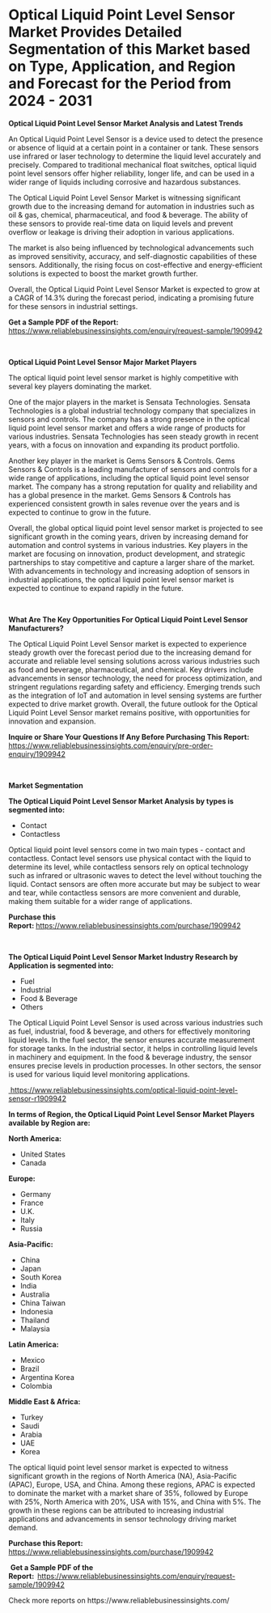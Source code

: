 <p><h1>Optical Liquid Point Level Sensor Market Provides Detailed Segmentation of this Market based on Type, Application, and Region and Forecast for the Period from 2024 - 2031</h1></p><p><strong>Optical Liquid Point Level Sensor Market Analysis and Latest Trends</strong></p>
<p><p>An Optical Liquid Point Level Sensor is a device used to detect the presence or absence of liquid at a certain point in a container or tank. These sensors use infrared or laser technology to determine the liquid level accurately and precisely. Compared to traditional mechanical float switches, optical liquid point level sensors offer higher reliability, longer life, and can be used in a wider range of liquids including corrosive and hazardous substances.</p><p>The Optical Liquid Point Level Sensor Market is witnessing significant growth due to the increasing demand for automation in industries such as oil & gas, chemical, pharmaceutical, and food & beverage. The ability of these sensors to provide real-time data on liquid levels and prevent overflow or leakage is driving their adoption in various applications.</p><p>The market is also being influenced by technological advancements such as improved sensitivity, accuracy, and self-diagnostic capabilities of these sensors. Additionally, the rising focus on cost-effective and energy-efficient solutions is expected to boost the market growth further.</p><p>Overall, the Optical Liquid Point Level Sensor Market is expected to grow at a CAGR of 14.3% during the forecast period, indicating a promising future for these sensors in industrial settings.</p></p>
<p><strong>Get a Sample PDF of the Report:&nbsp;</strong> <a href="https://www.reliablebusinessinsights.com/enquiry/request-sample/1909942">https://www.reliablebusinessinsights.com/enquiry/request-sample/1909942</a></p>
<p>&nbsp;</p>
<p><strong>Optical Liquid Point Level Sensor Major Market Players</strong></p>
<p><p>The optical liquid point level sensor market is highly competitive with several key players dominating the market. </p><p>One of the major players in the market is Sensata Technologies. Sensata Technologies is a global industrial technology company that specializes in sensors and controls. The company has a strong presence in the optical liquid point level sensor market and offers a wide range of products for various industries. Sensata Technologies has seen steady growth in recent years, with a focus on innovation and expanding its product portfolio.</p><p>Another key player in the market is Gems Sensors & Controls. Gems Sensors & Controls is a leading manufacturer of sensors and controls for a wide range of applications, including the optical liquid point level sensor market. The company has a strong reputation for quality and reliability and has a global presence in the market. Gems Sensors & Controls has experienced consistent growth in sales revenue over the years and is expected to continue to grow in the future.</p><p>Overall, the global optical liquid point level sensor market is projected to see significant growth in the coming years, driven by increasing demand for automation and control systems in various industries. Key players in the market are focusing on innovation, product development, and strategic partnerships to stay competitive and capture a larger share of the market. With advancements in technology and increasing adoption of sensors in industrial applications, the optical liquid point level sensor market is expected to continue to expand rapidly in the future.</p></p>
<p>&nbsp;</p>
<p><strong>What Are The Key Opportunities For Optical Liquid Point Level Sensor Manufacturers?</strong></p>
<p><p>The Optical Liquid Point Level Sensor market is expected to experience steady growth over the forecast period due to the increasing demand for accurate and reliable level sensing solutions across various industries such as food and beverage, pharmaceutical, and chemical. Key drivers include advancements in sensor technology, the need for process optimization, and stringent regulations regarding safety and efficiency. Emerging trends such as the integration of IoT and automation in level sensing systems are further expected to drive market growth. Overall, the future outlook for the Optical Liquid Point Level Sensor market remains positive, with opportunities for innovation and expansion.</p></p>
<p><strong>Inquire or Share Your Questions If Any Before Purchasing This Report:</strong> <a href="https://www.reliablebusinessinsights.com/enquiry/pre-order-enquiry/1909942">https://www.reliablebusinessinsights.com/enquiry/pre-order-enquiry/1909942</a></p>
<p>&nbsp;</p>
<p><strong>Market Segmentation</strong></p>
<p><strong>The Optical Liquid Point Level Sensor Market Analysis by types is segmented into:</strong></p>
<p><ul><li>Contact</li><li>Contactless</li></ul></p>
<p><p>Optical liquid point level sensors come in two main types - contact and contactless. Contact level sensors use physical contact with the liquid to determine its level, while contactless sensors rely on optical technology such as infrared or ultrasonic waves to detect the level without touching the liquid. Contact sensors are often more accurate but may be subject to wear and tear, while contactless sensors are more convenient and durable, making them suitable for a wider range of applications.</p></p>
<p><strong>Purchase this Report:&nbsp;</strong><a href="https://www.reliablebusinessinsights.com/purchase/1909942">https://www.reliablebusinessinsights.com/purchase/1909942</a></p>
<p>&nbsp;</p>
<p><strong>The Optical Liquid Point Level Sensor Market Industry Research by Application is segmented into:</strong></p>
<p><ul><li>Fuel</li><li>Industrial</li><li>Food & Beverage</li><li>Others</li></ul></p>
<p><p>The Optical Liquid Point Level Sensor is used across various industries such as fuel, industrial, food & beverage, and others for effectively monitoring liquid levels. In the fuel sector, the sensor ensures accurate measurement for storage tanks. In the industrial sector, it helps in controlling liquid levels in machinery and equipment. In the food & beverage industry, the sensor ensures precise levels in production processes. In other sectors, the sensor is used for various liquid level monitoring applications.</p></p>
<p><a href="https://www.reliablebusinessinsights.com/optical-liquid-point-level-sensor-r1909942">&nbsp;https://www.reliablebusinessinsights.com/optical-liquid-point-level-sensor-r1909942</a></p>
<p><strong>In terms of Region, the Optical Liquid Point Level Sensor Market Players available by Region are:</strong></p>
<p>
    <p> <strong> North America: </strong>
        <ul>
            <li>United States</li>
            <li>Canada</li>
        </ul>
        </p> 
    <p> <strong> Europe: </strong>
        <ul>
            <li>Germany</li>
            <li>France</li>
            <li>U.K.</li>
            <li>Italy</li>
            <li>Russia</li>
        </ul>
        </p> 
    <p> <strong> Asia-Pacific: </strong>
        <ul>
            <li>China</li>
            <li>Japan</li>
            <li>South Korea</li>
            <li>India</li>
            <li>Australia</li>
            <li>China Taiwan</li>
            <li>Indonesia</li>
            <li>Thailand</li>
            <li>Malaysia</li>
        </ul>
        </p> 
    <p> <strong> Latin America: </strong>
        <ul>
            <li>Mexico</li>
            <li>Brazil</li>
            <li>Argentina Korea</li>
            <li>Colombia</li>
        </ul>
        </p> 
    <p> <strong> Middle East & Africa: </strong>
        <ul>
            <li>Turkey</li>
            <li>Saudi</li>
            <li>Arabia</li>
            <li>UAE</li>
            <li>Korea</li>
        </ul>
    </p>
    </p>
<p><p>The optical liquid point level sensor market is expected to witness significant growth in the regions of North America (NA), Asia-Pacific (APAC), Europe, USA, and China. Among these regions, APAC is expected to dominate the market with a market share of 35%, followed by Europe with 25%, North America with 20%, USA with 15%, and China with 5%. The growth in these regions can be attributed to increasing industrial applications and advancements in sensor technology driving market demand.</p></p>
<p><strong>Purchase this Report: </strong><a href="https://www.reliablebusinessinsights.com/purchase/1909942">https://www.reliablebusinessinsights.com/purchase/1909942</a></p>
<p>&nbsp;<strong>Get a Sample PDF of the Report:&nbsp;&nbsp;</strong><a href="https://www.reliablebusinessinsights.com/enquiry/request-sample/1909942">https://www.reliablebusinessinsights.com/enquiry/request-sample/1909942</a></p>
<p><strong></strong></p>
<p>Check more reports on https://www.reliablebusinessinsights.com/</p>